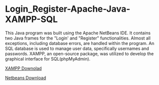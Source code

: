 # Login_Register-Apache-Java-XAMPP-SQL

This Java program was built using the Apache NetBeans IDE. It contains two Java frames for the "Login' and "Register" functionalities. Almost all exceptions, including database errors, are handled within the program. An SQL database is used to manage user data, specifically usernames and passwords. XAMPP, an open-source package, was utilized to develop the graphical interface for SQL(phpMyAdmin).

[XAMPP Downolad](https://www.apachefriends.org)

[Netbeans Download](https://netbeans.apache.org/front/main/download)
